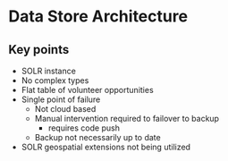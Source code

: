 # Data Store Architecture #

## Key points ##
  * SOLR instance
  * No complex types
  * Flat table of volunteer opportunities
  * Single point of failure
    * Not cloud based
    * Manual intervention required to failover to backup
      * requires code push
    * Backup not necessarily up to date
  * SOLR geospatial extensions not being utilized